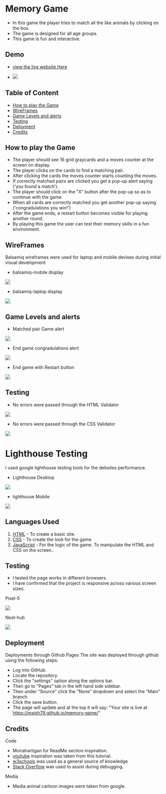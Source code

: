 # Memory Game

* In this game the player tries to match all the like animals by clicking on the box.
* The game is designed for all age groups.
* This game is fun and interactive.

## Demo

* [view the live website Here]( https://maish79.github.io/memory-game/)

* <img src="assets/images/memory-game.png">

## Table of Content

+ [How to play the Game](#How-to-play-the-Game)
+ [WireFrames](#WireFrames)
+ [Game Levels and alerts](#Game-levels-and-alerts)
+ [Testing](#Testing)
+ [Deloyment](#Deployment)
+ [Credits](#Credits)





## How to play the Game

* The player should see 16 grid graycards and a moves counter at the screen on display.
* The player clicks on the cards to find a matching pair.
* After clicking the cards the moves counter starts counting the moves.
* If correctly matched pairs are clicked you get a pop-up alert saying ('you found a match').
* The player should click on the "X" button after the pop-up so as to continue with the game.
* When all cards are correctly matched you get another pop-up saying ('congradulations you win!')
* After the game ends, a restart button becomes visible for playing another round.
* By playing this game the user can test their memory skills in a fun environment.

## WireFrames 
Balsamiq wireframes were used for laptop and mobile devises during initial visual development

* balsamiq-mobile display

<img src="assets/images/balsamiq-mobile.png">

* balsamiq-laptop display

 <img src="assets/images/balsamiq-laptop.png">




## Game Levels and alerts

* Matched pair Game alert

<img src="assets/images/match.png">
 
* End game congradulations alert

<img src="assets/images/congradulations.png">

* End game with Restart button

<img src="assets/images/endgame.png">

## Testing
* No errors were passed through the HTML Validator

<img src="assets/images/memory-html-validator.png">

* No errors were passed through the CSS Validator

<img src="assets/images/memory-html-validator.png">

# Lighthouse Testing
I used google lighthouse testing tools for the debsites performance.

* Lighthouse Desktop

<img src="assets/images/lighthouse-desktop.png">

* lighthouse Mobile

<img src="assets/images/lighthouse-mobile.png">

## Languages Used
1. [HTML](https://en.wikipedia.org/wiki/HTML5) - To create a basic site.
2. [CSS](https://en.wikipedia.org/wiki/CSS) - To create the look for the game.
3. [JavaScript](https://en.wikipedia.org/wiki/JavaScript) - For the logic of the game. To manipulate the HTML and CSS on the screen..


## Testing

* I tested the page works in different browsers.
* I have confirmed that the project is responsive across various screen sizes. 

Pixel-5

<img src="assets/images/pixel-5.png">

Nest-hub

<img src="assets/images/nest-hub.png">

## Deployment

Deployments through Github Pages
The site was deployed through github using the following steps:
* Log into GitHub.
* Locate the repository.
* Click the "settings" option along the options bar.
* Then go to "Pages" tab in the left hand side sidebar.
* Then under "Source" click the "None" dropdown and select the "Main" branch
* Click the save button.
* The page will update and at the top it will say: "Your site is live at https://maish79.github.io/memory-game/"

## Credits

Code 

* Moirahartigan for ReadMe section inspiration.
* [youtube](https://www.youtube.com/watch?v=28VfzEiJgy4) inspiration was taken from this tutorial.
* [w3schools](https://www.w3schools.com/) was used as a general source of knowledge 
* [Stack Overflow](https://stackoverflow.com/) was used to assist during debugging.

Media

* Media animal cartoon images were taken from google.





 


 






